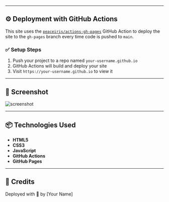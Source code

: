 
---

## ⚙️ Deployment with GitHub Actions

This site uses the [`peaceiris/actions-gh-pages`](https://github.com/peaceiris/actions-gh-pages) GitHub Action to deploy the site to the `gh-pages` branch every time code is pushed to `main`.

### ✅ Setup Steps

1. Push your project to a repo named `your-username.github.io`
2. GitHub Actions will build and deploy your site
3. Visit `https://your-username.github.io` to view it

---

## 📸 Screenshot

![screenshot](https://via.placeholder.com/800x400?text=GitHub+Pages+Preview)

---

## 📦 Technologies Used

- **HTML5**
- **CSS3**
- **JavaScript**
- **GitHub Actions**
- **GitHub Pages**

---

## 🙌 Credits

Deployed with 💙 by [Your Name]
